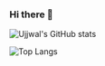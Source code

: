 ### Hi there 👋

<!--
**upoudel888/upoudel888** is a ✨ _special_ ✨ repository because its `README.md` (this file) appears on your GitHub profile.

Here are some ideas to get you started:

- 🔭 I’m currently working on ...
- 🌱 I’m currently learning ...
- 👯 I’m looking to collaborate on ...
- 🤔 I’m looking for help with ...
- 💬 Ask me about ...
- 📫 How to reach me: ...
- 😄 Pronouns: ...
- ⚡ Fun fact: ...
-->


![Ujjwal's GitHub stats](https://github-readme-stats.vercel.app/api?username=upoudel888&&show_icons=true&title_color=bfbfbf&icon_color=f2e8fc&text_color=daf7dc&bg_color=0d0317)

![Top Langs](https://github-readme-stats.vercel.app/api/top-langs/?username=upoudel888&layout=compact&show_icons=true&title_color=bfbfbf&icon_color=f2e8fc&text_color=daf7dc&bg_color=0d0317)

